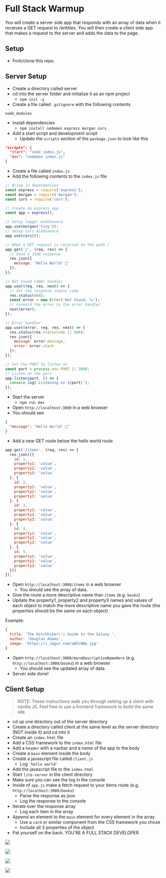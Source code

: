 # Full Stack Warmup

You will create a server side app that responds with an array of data when it receives a GET request to /entities. You will then create a client side app that makes a request to the server and adds the data to the page.

## Setup

* Fork/clone this repo.

## Server Setup

* Create a directory called server
* cd into the server folder and initialize it as an npm project
  * `npm init -y`
* Create a file called `.gitignore` with the following contents

```
node_modules
```

* Install dependencies
  * `npm install nodemon express morgan cors`
* Add a start script and development script
  * Update the `scripts` section of the `package.json` to look like this

```json
"scripts": {
  "start": "node index.js",
  "dev": "nodemon index.js"
}
```

* Create a file called `index.js`
* Add the following contents to the `index.js` file

```js
// Bring in dependencies
const express = require('express');
const morgan = require('morgan');
const cors = require('cors');

// Create an express app
const app = express();

// Setup logger middleware
app.use(morgan('tiny'));
// Setup cors middleware
app.use(cors());

// When a GET request is received to the path /
app.get('/', (req, res) => {
  // Send a JSON response
  res.json({
    message: 'Hello World! 🌈'
  });
});

// Not Found (404) handler
app.use((req, res, next) => {
  // Set the response status code
  res.status(404);
  const error = new Error('Not Found. 🔍');
  // Forward the error to the error handler
  next(error);
});

// Error handler
app.use((error, req, res, next) => {
  res.status(res.statusCode || 500);
  res.json({
    message: error.message,
    error: error.stack
  });
});

// Set the PORT to listen on
const port = process.env.PORT || 3000;
// Listen on the port
app.listen(port, () => {
  console.log(`Listening on ${port}`);
});
```

* Start the server
  * `npm run dev`
* Open `http://localhost:3000` in a web browser
* You should see

```json
{
  "message": "Hello World! 🌈"
}
```

* Add a new GET route below the hello world route

```js
app.get('/items', (req, res) => {
  res.json([{
    id: 1,
    property1: 'value',
    property2: 'value',
    property3: 'value'
  }, {
    id: 2,
    property1: 'value',
    property2: 'value',
    property3: 'value'
  }, {
    id: 3,
    property1: 'value',
    property2: 'value',
    property3: 'value'
  }, {
    id: 4,
    property1: 'value',
    property2: 'value',
    property3: 'value'
  }, {
    id: 5,
    property1: 'value',
    property2: 'value',
    property3: 'value'
  }])
});
```

* Open `http://localhost:3000/items` in a web browser
  * You should see the array of data.
* Give the route a more descriptive name than `items` (e.g. `books`)
* Update the property1, property2 and property3 names and values of each object to match the more descriptive name you gave the route (the properties should be the same on each object)

Example:
```js
{
  title: 'The Hitchhiker\'s Guide to the Galaxy ',
  author: 'Douglas Adams',
  image: 'https://i.imgur.com/aWZv0Bp.jpg'
}
```

* Open `http://localhost:3000/moreDescriptiveNameHere` (e.g. `http://localhost:3000/books`) in a web browser
  * You should see the updated array of data.
* Server side done!

## Client Setup
> NOTE: These instructions walk you through setting up a client with vanilla JS. Feel free to use a frontend framework to build the same site.

* cd up one directory out of the server directory
* Create a directory called client at the same level as the server directory (NOT inside it) and cd into it
* Create an `index.html` file
* Add a CSS framework to the `index.html` file
* Add a `header` with a navbar and a name of the app to the body
* Create a `main` element inside the body
* Create a javascript file called `client.js`
  * Log `'hello world'`
* Add the javascript file to the `index.html`
* Start `lite-server` in the client directory
* Make sure you can see the log in the console
* Inside of `app.js` make a fetch request to your items route (e.g. `http://localhost:3000/books`)
  * Parse the response as json
  * Log the response to the console
* Iterate over the response array
  * Log each item in the array
* Append an element to the `main` element for every element in the array
  * Use a `card` or similar component from the CSS framework you chose
  * Include all 3 properties of the object
* Pat yourself on the back. YOU'RE A FULL STACK DEVELOPER

![](https://media.giphy.com/media/aQYR1p8saOQla/giphy-downsized.gif)

![](https://media.giphy.com/media/5GoVLqeAOo6PK/giphy-downsized.gif)

![](https://media.giphy.com/media/11sBLVxNs7v6WA/giphy-downsized.gif)

![](https://media.giphy.com/media/axu6dFuca4HKM/giphy-downsized.gif)
